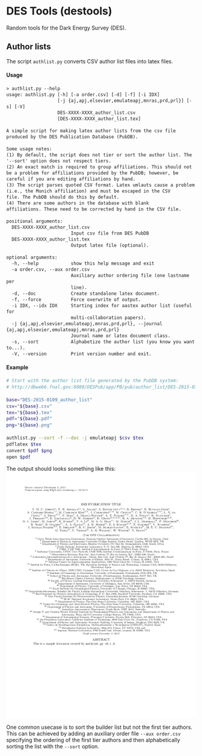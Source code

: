 DES Tools (destools)
========

Random tools for the Dark Energy Survey (DES).


## Author lists

The script `authlist.py` converts CSV author list files into latex files.

#### Usage

```text
> authlist.py --help
usage: authlist.py [-h] [-a order.csv] [-d] [-f] [-i IDX]
                   [-j {aj,apj,elsevier,emulateapj,mnras,prd,prl}] [-s] [-V]
                   DES-XXXX-XXXX_author_list.csv
                   [DES-XXXX-XXXX_author_list.tex]

A simple script for making latex author lists from the csv file
produced by the DES Publication Database (PubDB).

Some usage notes:
(1) By default, the script does not tier or sort the author list. The
'--sort' option does not respect tiers.
(2) An exact match is required to group affiliations. This should not
be a problem for affiliations provided by the PubDB; however, be
careful if you are editing affiliations by hand.
(3) The script parses quoted CSV format. Latex umlauts cause a problem
(i.e., the Munich affiliation) and must be escaped in the CSV
file. The PubDB should do this by default.
(4) There are some authors in the database with blank
affiliations. These need to be corrected by hand in the CSV file.

positional arguments:
  DES-XXXX-XXXX_author_list.csv
                        Input csv file from DES PubDB
  DES-XXXX-XXXX_author_list.tex
                        Output latex file (optional).

optional arguments:
  -h, --help            show this help message and exit
  -a order.csv, --aux order.csv
                        Auxiliary author ordering file (one lastname per
                        line).
  -d, --doc             Create standalone latex document.
  -f, --force           Force overwrite of output.
  -i IDX, --idx IDX     Starting index for aastex author list (useful for
                        multi-collaboration papers).
  -j {aj,apj,elsevier,emulateapj,mnras,prd,prl}, --journal {aj,apj,elsevier,emulateapj,mnras,prd,prl}
                        Journal name or latex document class.
  -s, --sort            Alphabetize the author list (you know you want to...).
  -V, --version         Print version number and exit.
```

#### Example

```bash
# Start with the author list file generated by the PubDB system:
# http://dbweb6.fnal.gov:8080/DESPub/app/PB/pub/author_list/DES-2015-0109_author_list.csv?pubid=109

base="DES-2015-0109_author_list"
csv="${base}.csv" 
tex="${base}.tex" 
pdf="${base}.pdf" 
png="${base}.png" 

authlist.py --sort -f --doc -j emulateapj $csv $tex 
pdflatex $tex 
convert $pdf $png
open $pdf
```

The output should looks something like this:
![example_pdf](data/DES-2015-0109_author_list.png)

One common usecase is to sort the builder list but not the first tier authors. This can be achieved by adding an auxiliary order file `--aux order.csv` specifying the ordering of the first tier authors and then alphabetically sorting the list with the `--sort` option.